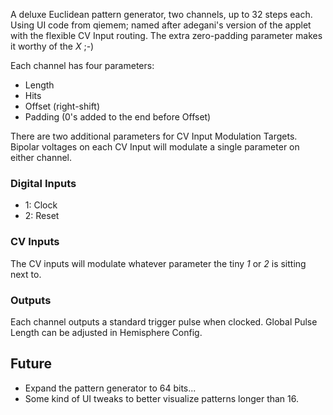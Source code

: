 A deluxe Euclidean pattern generator, two channels, up to 32 steps each. Using UI code from qiemem; named after adegani's version of the applet with the flexible CV Input routing. The extra zero-padding parameter makes it worthy of the *X* ;-)

Each channel has four parameters:
* Length
* Hits
* Offset (right-shift)
* Padding (0's added to the end before Offset)

There are two additional parameters for CV Input Modulation Targets. Bipolar voltages on each CV Input will modulate a single parameter on either channel.

### Digital Inputs
* 1: Clock
* 2: Reset

### CV Inputs
The CV inputs will modulate whatever parameter the tiny _1_ or _2_ is sitting next to.

### Outputs
Each channel outputs a standard trigger pulse when clocked. Global Pulse Length can be adjusted in Hemisphere Config.

## Future
* Expand the pattern generator to 64 bits...
* Some kind of UI tweaks to better visualize patterns longer than 16.